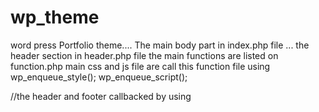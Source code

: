 # wp_theme
word press Portfolio theme....
The main body part in index.php file ...
the header section in header.php file 
the main functions are listed on function.php
main css and js file are call this function file using
wp_enqueue_style();
wp_enqueue_script();
<?php

function portfolio(){
    wp_enqueue_style('font-awesome','https://stackpath.bootstrapcdn.com/bootstrap/4.4.1/css/bootstrap.min.css integrity="sha384-Vkoo8x4CGsO3+Hhxv8T/Q5PaXtkKtu6ug5TOeNV6gBiFeWPGFN9MuhOf23Q9Ifjh" crossorigin="anonymous"');
    wp_enqueue_style('font-awesome1','https://cdnjs.cloudflare.com/ajax/libs/font-awesome/4.7.0/css/font-awesome.min.css');

    wp_enqueue_style('integrity','sha384-Vkoo8x4CGsO3+Hhxv8T/Q5PaXtkKtu6ug5TOeNV6gBiFeWPGFN9MuhOf23Q9Ifjh')
    wp_enqueue_style('style',get_stylesheet_uri(),'/style.css');
}

add_action('wp_enqueue_script','portfolio');

?>

//the header and footer callbacked by using 

<?php get_header(); ?>
<?php get_footer(); ?>
